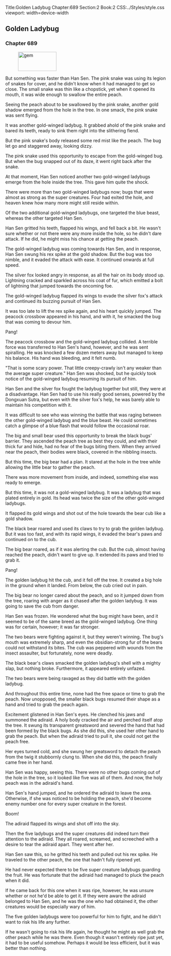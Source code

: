 Title:Golden Ladybug 
Chapter:689 
Section:2 
Book:2 
CSS:../Styles/style.css 
viewport: width=device-width
  
## Golden Ladybug
### Chapter 689 
<figure>
	<img src="../Images/gem.gif" alt="gem" id="gem" width="120" height="60" />
</figure>
  

  
  But something was faster than Han Sen. The pink snake was using its legion of snakes for cover, and he didn't know when it had managed to get so close. The small snake was thin like a chopstick, yet when it opened its mouth, it was wide enough to swallow the entire peach.

Seeing the peach about to be swallowed by the pink snake, another gold shadow emerged from the hole in the tree. In one smack, the pink snake was sent flying.

It was another gold-winged ladybug. It grabbed ahold of the pink snake and bared its teeth, ready to sink them right into the slithering fiend.

But the pink snake's body released some red mist like the peach. The bug let go and staggered away, looking dizzy.

The pink snake used this opportunity to escape from the gold-winged bug. But when the bug snapped out of its daze, it went right back after the snake.

At that moment, Han Sen noticed another two gold-winged ladybugs emerge from the hole inside the tree. This gave him quite the shock.

There were more than two gold-winged ladybugs now; bugs that were almost as strong as the super creatures. Four had exited the hole, and heaven knew how many more might still reside within.

Of the two additional gold-winged ladybugs, one targeted the blue beast, whereas the other targeted Han Sen.

Han Sen gritted his teeth, flapped his wings, and fell back a bit. He wasn't sure whether or not there were any more inside the hole, so he didn't dare attack. If he did, he might miss his chance at getting the peach.

The gold-winged ladybug was coming towards Han Sen, and in response, Han Sen swung his rex spike at the gold shadow. But the bug was too nimble, and it evaded the attack with ease. It continued onwards at full speed.

The silver fox looked angry in response, as all the hair on its body stood up. Lightning cracked and sparkled across his coat of fur, which emitted a bolt of lightning that jumped towards the oncoming foe.

The gold-winged ladybug flapped its wings to evade the silver fox's attack and continued its buzzing pursuit of Han Sen.

It was too late to lift the rex spike again, and his heart quickly jumped. The peacock crossbow appeared in his hand, and with it, he smacked the bug that was coming to devour him.

Pang!

The peacock crossbow and the gold-winged ladybug collided. A terrible force was transferred to Han Sen's hand, however, and he was sent spiralling. He was knocked a few dozen meters away but managed to keep his balance. His hand was bleeding, and it felt numb.

"That is some scary power. That little creepy-crawly isn't any weaker than the average super creature." Han Sen was shocked, but he quickly took notice of the gold-winged ladybug resuming its pursuit of him.

Han Sen and the silver fox fought the ladybug together but still, they were at a disadvantage. Han Sen had to use his really good senses, powered by the Dongxuan Sutra, but even with the silver fox's help, he was barely able to maintain his competition with it.

It was difficult to see who was winning the battle that was raging between the other gold-winged ladybug and the blue beast. He could sometimes catch a glimpse of a blue flash that would follow the occasional roar.

The big and small bear used this opportunity to break the black bugs' barrier. They ascended the peach tree as best they could, and with their thick fur and hide, had no fear of the bugs biting them. When they arrived near the peach, their bodies were black, covered in the nibbling insects.

But this time, the big bear had a plan. It stared at the hole in the tree while allowing the little bear to gather the peach.

There was more movement from inside, and indeed, something else was ready to emerge.

But this time, it was not a gold-winged ladybug. It was a ladybug that was plated entirely in gold. Its head was twice the size of the other gold-winged ladybugs.

It flapped its gold wings and shot out of the hole towards the bear cub like a gold shadow.

The black bear roared and used its claws to try to grab the golden ladybug. But it was too fast, and with its rapid wings, it evaded the bear's paws and continued on to the cub.

The big bear roared, as if it was alerting the cub. But the cub, almost having reached the peach, didn't want to give up. It extended its paws and tried to grab it.

Pang!

The golden ladybug hit the cub, and it fell off the tree. It created a big hole in the ground when it landed. From below, the cub cried out in pain.

The big bear no longer cared about the peach, and so it jumped down from the tree, roaring with anger as it chased after the golden ladybug. It was going to save the cub from danger.

Han Sen was frozen. He wondered what the bug might have been, and it seemed to be of the same breed as the gold-winged ladybug. One thing was for certain, however; it was far stronger.

The two bears were fighting against it, but they weren't winning. The bug's mouth was extremely sharp, and even the obsidian-strong fur of the bears could not withstand its bites. The cub was peppered with wounds from the insect assaulter, but fortunately, none were deadly.

The black bear's claws smacked the golden ladybug's shell with a mighty slap, but nothing broke. Furthermore, it appeared entirely unfazed.

The two bears were being ravaged as they did battle with the golden ladybug.

And throughout this entire time, none had the free space or time to grab the peach. Now unopposed, the smaller black bugs resumed their shape as a hand and tried to grab the peach again.

Excitement glistened in Han Sen's eyes. He clenched his jaws and summoned the adiraid. A holy body cracked the air and perched itself atop the tree. It swung its transparent greatsword and severed the hand that had been formed by the black bugs. As she did this, she used her other hand to grab the peach. But when the adiraid tried to pull it, she could not get the peach free.

Her eyes turned cold, and she swung her greatsword to detach the peach from the twig it stubbornly clung to. When she did this, the peach finally came free in her hand.

Han Sen was happy, seeing this. There were no other bugs coming out of the hole in the tree, so it looked like five was all of them. And now, the holy peach was in the adiraid's hand.

Han Sen's hand jumped, and he ordered the adiraid to leave the area. Otherwise, if she was noticed to be holding the peach, she'd become enemy number one for every super creature in the forest.

Boom!

The adiraid flapped its wings and shot off into the sky.

Then the five ladybugs and the super creatures did indeed turn their attention to the adiraid. They all roared, screamed, and screeched with a desire to tear the adiraid apart. They went after her.

Han Sen saw this, so he gritted his teeth and pulled out his rex spike. He traveled to the other peach, the one that hadn't fully ripened yet.

He had never expected there to be five super creature ladybugs guarding the fruit. He was fortunate that the adiraid had managed to pluck the peach when it did.

If he came back for this one when it was ripe, however, he was unsure whether or not he'd be able to get it. If they were aware the adiraid belonged to Han Sen, and he was the one who had obtained it, the other creatures would be especially wary of him.

The five golden ladybugs were too powerful for him to fight, and he didn't want to risk his life any further.

If he wasn't going to risk his life again, he thought he might as well grab the other peach while he was there. Even though it wasn't entirely ripe just yet, it had to be useful somehow. Perhaps it would be less efficient, but it was better than nothing.
